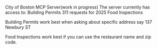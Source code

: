 City of Boston MCP Server(work in progress)
The server currently has access to:
Building Permits
311 requests for 2025
Food Inspections

Building Permits work best when asking about specific address say 137 Newbury ST

Food Inspections work best if you can use the restaurant name and zip code. 
